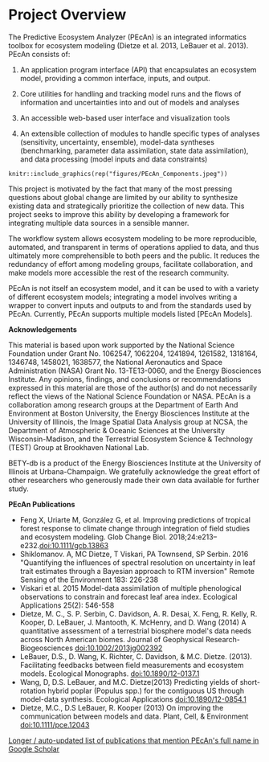 # Project Overview

The Predictive Ecosystem Analyzer (PEcAn) is an integrated informatics toolbox for ecosystem modeling (Dietze et al. 2013, LeBauer et al. 2013). PEcAn consists of: 

1) An application program interface (API) that encapsulates an ecosystem model, providing a common interface, inputs, and output.

2) Core utilities for handling and tracking model runs and the flows of information and uncertainties into and out of models and analyses

3) An accessible web-based user interface and visualization tools

4) An extensible collection of modules to handle specific types of analyses (sensitivity, uncertainty, ensemble), model-data syntheses (benchmarking, parameter data assimilation, state data assimilation), and data processing (model inputs and data constraints)

```{r, echo=FALSE, fig.align='center'}
knitr::include_graphics(rep("figures/PEcAn_Components.jpeg"))
```

This project is motivated by the fact that many of the most pressing questions about global change are limited by our ability to synthesize existing data and strategically prioritize the collection of new data. This project seeks to improve this ability by developing a framework for integrating multiple data sources in a sensible manner.

The workflow system allows ecosystem modeling to be more reproducible, automated, and transparent in terms of operations applied to data, and thus ultimately more comprehensible to both peers and the public. It reduces the redundancy of effort among modeling groups, facilitate collaboration, and make models more accessible the rest of the research community.

PEcAn is not itself an ecosystem model, and it can be used to with a variety of different ecosystem models; integrating a model involves writing a wrapper to convert inputs and outputs to and from the standards used by PEcAn. Currently, PEcAn supports multiple models listed [PEcAn Models].



**Acknowledgements**

This material is based upon work supported by the National Science Foundation under Grant No. 1062547, 1062204, 1241894, 1261582, 1318164, 1346748, 1458021, 1638577, the National Aeronautics and Space Administration (NASA) Grant No. 13-TE13-0060, and the Energy Biosciences Institute. Any opinions, findings, and conclusions or recommendations expressed in this material are those of the author(s) and do not necessarily reflect the views of the National Science Foundation or NASA. PEcAn is a collaboration among research groups at the Department of Earth And Environment at Boston University, the Energy Biosciences Institute at the University of Illinois, the Image Spatial Data Analysis group at NCSA, the Department of Atmospheric & Oceanic Sciences at the University Wisconsin-Madison, and the Terrestrial Ecosystem Science & Technology (TEST) Group at Brookhaven National Lab.

BETY-db is a product of the Energy Biosciences Institute at the University of Illinois at Urbana-Champaign. We gratefully acknowledge the great effort of other researchers who generously made their own data available for further study.

**PEcAn Publications**
* Feng X, Uriarte M, González G, et al. Improving predictions of tropical forest response to climate change through integration of field studies and ecosystem modeling. Glob Change Biol. 2018;24:e213–e232.[doi:10.1111/gcb.13863](https://doi.org/10.1111/gcb.13863)
* Shiklomanov. A, MC Dietze, T Viskari, PA Townsend, SP Serbin. 2016 "Quantifying the influences of spectral resolution on uncertainty in leaf trait estimates through a Bayesian approach to RTM inversion" Remote Sensing of the Environment 183: 226-238
* Viskari et al. 2015 Model-data assimilation of multiple phenological observations to constrain and forecast leaf area index. Ecological Applications 25(2): 546-558
* Dietze, M. C., S. P. Serbin, C. Davidson, A. R. Desai, X. Feng, R. Kelly, R. Kooper, D. LeBauer, J. Mantooth, K. McHenry, and D. Wang (2014) A quantitative assessment of a terrestrial biosphere model's data needs across North American biomes. Journal of Geophysical Research-Biogeosciences [doi:10.1002/2013jg002392](http://dx.doi.org/10.1002/2013jg002392)
* LeBauer, D.S., D. Wang, K. Richter, C. Davidson, & M.C. Dietze. (2013). Facilitating feedbacks between field measurements and ecosystem models. Ecological Monographs. [doi:10.1890/12-0137.1](http://dx.doi.org/10.1890/12-0137.1)
* Wang, D, D.S. LeBauer, and M.C. Dietze(2013) Predicting yields of short-rotation hybrid poplar (Populus spp.) for the contiguous US through model-data synthesis. Ecological Applications [doi:10.1890/12-0854.1](http://dx.doi.org/10.1890/12-0854.1)
* Dietze, M.C., D.S LeBauer, R. Kooper (2013) On improving the communication between models and data. Plant, Cell, & Environment [doi:10.1111/pce.12043](http://dx.doi.org/10.1111/pce.12043)


 [Longer / auto-updated list of publications that mention PEcAn's full name in Google Scholar](https://scholar.google.com/scholar?start=0&q="predictive+ecosystem+analyzer+PEcAn")
